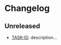 # Changelog

## Unreleased

* [TASK-ID](https://makeitapp.atlassian.net/browse/task-id): description...

